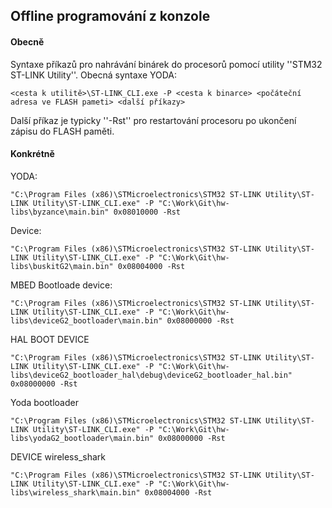 ## Offline programování z konzole


#### Obecně 
Syntaxe příkazů pro nahrávání binárek do procesorů pomocí utility ''STM32 ST-LINK Utility''. Obecná syntaxe
YODA:
```
<cesta k utilitě>\ST-LINK_CLI.exe -P <cesta k binarce> <počáteční adresa ve FLASH pameti> <další příkazy>
```

Další příkaz je typicky ''-Rst'' pro restartování procesoru po ukončení zápisu do FLASH paměti.


#### Konkrétně 
YODA:
```
"C:\Program Files (x86)\STMicroelectronics\STM32 ST-LINK Utility\ST-LINK Utility\ST-LINK_CLI.exe" -P "C:\Work\Git\hw-libs\byzance\main.bin" 0x08010000 -Rst
```

Device:
```
"C:\Program Files (x86)\STMicroelectronics\STM32 ST-LINK Utility\ST-LINK Utility\ST-LINK_CLI.exe" -P "C:\Work\Git\hw-libs\buskitG2\main.bin" 0x08004000 -Rst
```

MBED Bootloade device:
```
"C:\Program Files (x86)\STMicroelectronics\STM32 ST-LINK Utility\ST-LINK Utility\ST-LINK_CLI.exe" -P "C:\Work\Git\hw-libs\deviceG2_bootloader\main.bin" 0x08000000 -Rst
```

HAL BOOT DEVICE
```
"C:\Program Files (x86)\STMicroelectronics\STM32 ST-LINK Utility\ST-LINK Utility\ST-LINK_CLI.exe" -P "C:\Work\Git\hw-libs\deviceG2_bootloader_hal\debug\deviceG2_bootloader_hal.bin" 0x08000000 -Rst
```

Yoda bootloader
```
"C:\Program Files (x86)\STMicroelectronics\STM32 ST-LINK Utility\ST-LINK Utility\ST-LINK_CLI.exe" -P "C:\Work\Git\hw-libs\yodaG2_bootloader\main.bin" 0x08000000 -Rst
```
        
DEVICE wireless_shark

```
"C:\Program Files (x86)\STMicroelectronics\STM32 ST-LINK Utility\ST-LINK Utility\ST-LINK_CLI.exe" -P "C:\Work\Git\hw-libs\wireless_shark\main.bin" 0x08004000 -Rst
```
